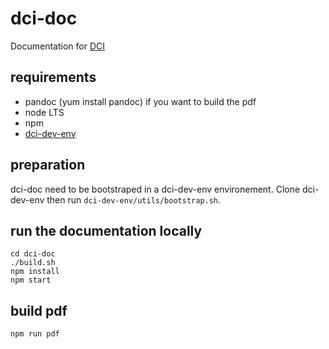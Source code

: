 # dci-doc

Documentation for [DCI](https://distributed-ci.io)

## requirements

 * pandoc (yum install pandoc) if you want to build the pdf
 * node LTS
 * npm
 * [dci-dev-env](https://softwarefactory-project.io/r/dci-dev-env)

## preparation

dci-doc need to be bootstraped in a dci-dev-env environement.
Clone dci-dev-env then run `dci-dev-env/utils/bootstrap.sh`.

## run the documentation locally

    cd dci-doc
    ./build.sh
    npm install
    npm start

## build pdf

    npm run pdf

